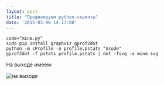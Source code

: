 ```yaml
---
layout: post
title: "Профилируем python-скрипты"
date: '2015-03-08 14:17:08'
---
```


``` shell
code="mine.py"
sudo pip install graphviz gprof2dot
python -m cProfile -o profile.pstats "$code"
gprof2dot -f pstats profile.pstats | dot -Tsvg -o mine.svg
```

На выходе имеем:

![на выходе](/content/images/2015/03/mine.svg)
